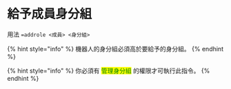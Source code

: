 # 給予成員身分組

用法 `=addrole <成員> <身分組>`

{% hint style="info" %}
機器人的身分組必須高於要給予的身分組。
{% endhint %}

{% hint style="info" %}
你必須有 <mark style="color:green;">管理身分組</mark> 的權限才可執行此指令。
{% endhint %}
